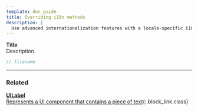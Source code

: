 ```yaml
---
template: doc_guide
title: Overriding i18n methods
description: |
  Use advanced internationalization features with a locale-specific i18n service.
---
```


<section>

**Title**<br>
Description.

</section>

```typescript
// filename
```

---

<footer>

### Related

[**UILabel**<br>Represents a UI component that contains a piece of text](/docs/ref/UILabel){:.block_link.class}

</footer>
